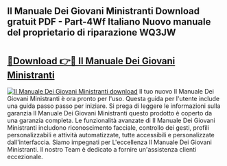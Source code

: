 ## Il Manuale Dei Giovani Ministranti Download gratuit PDF - Part-4Wf Italiano Nuovo manuale del proprietario di riparazione WQ3JW

# <h2><a href="http://dfe8yk.blite.top/?on=Il+Manuale+Dei+Giovani+Ministranti">🔗Download 👉🔴 Il Manuale Dei Giovani Ministranti</a></h2>

[![Il Manuale Dei Giovani Ministranti download](https://i.imgur.com/lujVjoI.png)](http://dfe8yk.blite.top/?on=Il+Manuale+Dei+Giovani+Ministranti)
Il tuo nuovo Il Manuale Dei Giovani Ministranti è ora pronto per l'uso. Questa guida per l'utente include una guida passo passo per iniziare. Si prega di leggere le informazioni sulla garanzia Il Manuale Dei Giovani Ministranti questo prodotto è coperto da una garanzia completa. Le funzionalità avanzate di Il Manuale Dei Giovani Ministranti includono riconoscimento facciale, controllo dei gesti, profili personalizzabili e attività automatizzate, tutte accessibili e personalizzate dall'interfaccia. Siamo impegnati per L'eccellenza Il Manuale Dei Giovani Ministranti. Il nostro Team è dedicato a fornire un'assistenza clienti eccezionale.
